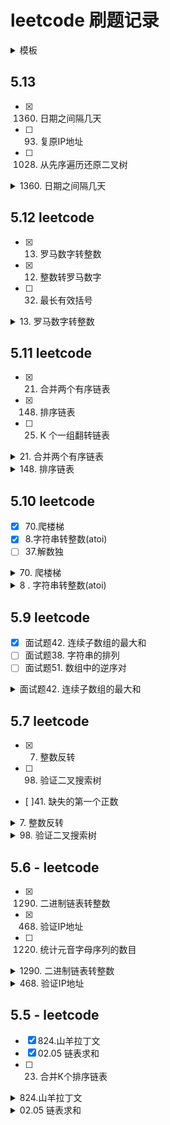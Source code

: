 
# leetcode 刷题记录



<details>
<summary>模板</summary>

```js
console.log("heelo-")
```
</details>

## 5.13

- [x] 1360. 日期之间隔几天
- [ ] 93. 复原IP地址
- [ ] 1028. 从先序遍历还原二叉树


<details>
<summary>1360. 日期之间隔几天</summary>

https://leetcode-cn.com/problems/number-of-days-between-two-dates/

```js
/**
 * @param {string} date1
 * @param {string} date2
 * @return {number}
 */
var daysBetweenDates = function(date1, date2) {
    var myDate1 = new Date( date1 ).getTime()
    var myDate2 = new Date( date2 ).getTime()
    var aDay = 1000 * 60 * 60 * 24
    var days = Math.abs( myDate2 - myDate1 ) / aDay
    return days
};
```

</details>


## 5.12 leetcode

- [x] 13. 罗马数字转整数
- [x] 12. 整数转罗马数字
- [ ]  32. 最长有效括号

<details>
<summary>13. 罗马数字转整数</summary>

https://leetcode-cn.com/problems/roman-to-integer/

**要点：**组合相加

```js
/**
 * @param {string} s
 * @return {number}
 */
var romanToInt = function(s) {
    var map = {
        "I": 1,
        "IV": 4,
        "V": 5,
        "IX": 9,
        "X": 10,
        "XL": 40,
        "L": 50,
        "XC": 90,
        "C": 100,
        "CD": 400,
        "D": 500,
        "CM": 900,
        "M": 1000
    }
    let res = 0
    for( let i = 0; i < s.length; ){
        if( i + 1 < s.length && map[ s.slice(i, i+2) ] ){
            res += map[ s.slice(i, i+2) ]
            i+=2
        } else {
            res += map[ s.slice(i, i+1) ]
            i++
        }
    }
    return res
};
```
</details>

## 5.11 leetcode

- [x] 21. 合并两个有序链表
- [x] 148. 排序链表
- [ ] 25. K 个一组翻转链表

<details>
<summary>21. 合并两个有序链表</summary>

https://leetcode-cn.com/problems/merge-two-sorted-lists/

```js
var mergeTwoLists = function(l1, l2) {
    // 主要一个头结点保存开始的位置
    let head = p = {}
    while( l1 && l2 ){
        if( l1.val < l2.val ){
            p.next = l1
            p = p.next
            l1 = l1.next
        } else {
            p.next = l2
            p = p.next
            l2 = l2.next
        }
    }
    if( l1 ){
        p.next = l1 
    } else {
        p.next = l2
    }
    return head.next
};
```
</details>

<details>
<summary>148. 排序链表</summary>

https://leetcode-cn.com/problems/sort-list/

```js
var sortList = function(head) {
    var stack = []
    while( head ){
        stack.push( head.val )
        head = head.next
    }
    stack.sort( ( a, b ) => a - b )
    var myHead = new ListNode()
    var node = myHead

    while( stack.length ){
        var newNode = new ListNode( stack.shift() )
        node.next = newNode
        node = newNode
    }
    return myHead.next
};
```
</details>


## 5.10 leetcode
- [x] 70.爬楼梯                        
- [x] 8.字符串转整数(atoi)       
- [ ] 37.解数独

<details>
<summary>70. 爬楼梯</summary>

https://leetcode-cn.com/problems/climbing-stairs/submissions/

假设你正在爬楼梯。需要 n 阶你才能到达楼顶。

每次你可以爬 1 或 2 个台阶。你有多少种不同的方法可以爬到楼顶呢？

**示例 2：**

    输入： 3
    输出： 3
    解释： 有三种方法可以爬到楼顶。
    1.  1 阶 + 1 阶 + 1 阶
    2.  1 阶 + 2 阶
    3.  2 阶 + 1 阶

```js
/**
 * @param {number} n
 * @return {number}
 */
var climbStairs = function(n) {
    if( n === 0 ) return 0
    if( n === 1 ) return 1
    if( n === 2 ) return 2
    var pre = 1
    var cur = 2
    for( let i = 3; i <= n; i ++ ){
        let res = pre + cur
        pre = cur
        cur = res
    }
    return cur
};
```
</details>


<details>
<summary>8 . 字符串转整数(atoi)</summary>

https://leetcode-cn.com/problems/string-to-integer-atoi/

```js
/**
 * @param {string} str
 * @return {number}
 */
var myAtoi = function(str) {
    str = str.trim()
    let reg = /^(-|\+)?\d+/
    let res = str.match( reg )
    if( res === null ) return 0
    let num = parseInt( res[0] )
    if( num < Math.pow( -2, 31 ) ) return Math.pow( -2, 31 )
    if( num >= Math.pow( 2, 31 ) ) return Math.pow( 2, 31 ) - 1
    return num
};
```
</details>


## 5.9 leetcode

- [x] 面试题42. 连续子数组的最大和
- [ ] 面试题38. 字符串的排列
- [ ] 面试题51. 数组中的逆序对

<details>
<summary>面试题42. 连续子数组的最大和</summary>

https://leetcode-cn.com/problems/lian-xu-zi-shu-zu-de-zui-da-he-lcof/

```js
/**
 * @param {number[]} nums
 * @return {number}
 */
var maxSubArray = function(nums) {
    const dp = [nums[0]]

    let res = nums[0]
    for (let i = 1; i < nums.length; ++i) {
        dp[i] = nums[i]
        if (dp[i - 1] > 0) {
            dp[i] += dp[i - 1]
        }
        res = Math.max(res, dp[i])
    }
    return res
};
```
</details>


## 5.7 leetcode

- [x] 7. 整数反转
- [ ] 98. 验证二叉搜索树
- [ ]41. 缺失的第一个正数


<details>
<summary>7. 整数反转</summary>

https://leetcode-cn.com/problems/reverse-integer/

```js
/**
 * @param {number} x
 * @return {number}
 */
var reverse = function(x) {
    let isNegative = x < 0 ? true : false
    if( isNegative ){
        x = String(x).substr(1).split("").reverse().join("")
    } else {
        x = String(x).split("").reverse().join("")
    }
    if( isNegative ) x = "-" + x
    x = parseInt( x )
    if( x > Math.pow( 2, 31 ) - 1 ){
        return 0
    }
    if( Math.abs( x ) > Math.pow( 2, 31 ) ){
        return 0
    }
    return x
};
```
</details>


<details>
<summary>98. 验证二叉搜索树</summary>

https://leetcode-cn.com/problems/validate-binary-search-tree/

**暂时不对**

```js
var isValidBST = function(root) {
    var fn = ( node, rootVal ) => {
        if( !node ) return true
        let res = true
        if( node.left ){
            res = node.val > node.left.val  && node.left.val < rootVal
            console.log( node.left.val, rootVal, res )
            if( !res ) return res
        }
        if( node.right ){
            res = node.val < node.right.val && node.right.val > rootVal
            console.log( node.right.val )
        }
        return res && fn( node.left, rootVal ) && fn( node.right, rootVal )
    }
    if( !root ) return true
    return fn( root, root.val )
};
```
</details>


## 5.6 - leetcode

- [x] 1290. 二进制链表转整数
- [x] 468. 验证IP地址
- [ ] 1220. 统计元音字母序列的数目

<details>
<summary>1290. 二进制链表转整数</summary>

https://leetcode-cn.com/problems/convert-binary-number-in-a-linked-list-to-integer/

```js
/**
 * Definition for singly-linked list.
 * function ListNode(val) {
 *     this.val = val;
 *     this.next = null;
 * }
 */
/**
 * @param {ListNode} head
 * @return {number}
 */
var getDecimalValue = function(head) {
    var arr = []
    while( head ){
        arr.push( head.val )
        head = head.next
    }
    var res = 0
    arr.reverse()
    for( let i = 0; i < arr.length; i ++ ){
        res += arr[i] * 2 ** i
    }
    return res
};
```
</details>


<details>
<summary>468. 验证IP地址</summary>

https://leetcode-cn.com/problems/validate-ip-address/

```js
/**
 * @param {string} IP
 * @return {string}
 */
var validIPAddress = function(IP) {
    var ipV4 = ( ip="" ) => {
        var arr = ip.split(".")
        if( arr.length > 4 || arr.length < 4 ) return "Neither"
        for( let i = 0; i < arr.length; i ++ ){
            if( arr[i].length < 1 || arr[i].length > 3 ){
                return "Neither"
            }
            if( arr[i].length > 1 && arr[i][0] == 0 ){
                return "Neither"
            }
            if( /\D/.test( arr[i] ) || parseInt( arr[i] ) > 255 ){
                return "Neither"
            }
        }
        return "IPv4"
    }
    var ipV6 = ( ip ) => {
        var arr = ip.split(":")
        var reg = /^[0-9a-fA-F]{1,4}$/
        if( arr.length > 8 || arr.length < 8 ) return "Neither"
        for( let i = 0; i < arr.length; i ++ ){
            if( !reg.test( arr[i] ) ){
                return "Neither"
            }
        }
        return "IPv6"
    }
    return IP.includes(":") ? ipV6( IP ) : ipV4( IP )
};
```
</details>


## 5.5 - leetcode

- [x] 824.山羊拉丁文
- [x] 02.05 链表求和
- [ ] 23. 合并K个排序链表


<details>
<summary>824.山羊拉丁文</summary>

https://leetcode-cn.com/problems/goat-latin/

```js
/**
 * @param {string} S
 * @return {string}
 */
var toGoatLatin = function(S) {
    var arr = [ "a", "e", "i", "o", "u", "A", "E", "I", "O", "U" ]
    var wordArr = S.split(/\s/)
    for( let i = 0; i < wordArr.length; i ++ ){
        if( !arr.includes( wordArr[i][0] ) ){
            wordArr[i] = wordArr[i].substring( 1 ) + wordArr[i][0]
        }
        wordArr[i] = wordArr[i] + "ma"
        for( let j = 0; j < i + 1; j ++ ){
            wordArr[i] = wordArr[i] + "a"
        }
    }
    return wordArr.join(" ")
};
```
</details>


<details>
<summary>02.05 链表求和</summary>

https://leetcode-cn.com/problems/sum-lists-lcci/

```js
/**
 * Definition for singly-linked list.
 * function ListNode(val) {
 *     this.val = val;
 *     this.next = null;
 * }
 */
/**
 * @param {ListNode} l1
 * @param {ListNode} l2
 * @return {ListNode}
 */
var addTwoNumbers = function(l1, l2) {
    var flag = 0
    var head = new ListNode(0)
    var go = head
    while( l1 || l2 || flag ){
        let v1 = l1 ? l1.val : 0
        let v2 = l2 ? l2.val : 0
        let count = v1  + v2 + flag
        let node = new ListNode( count % 10 )
        flag = count >= 10 ? 1 : 0
        go.next = node
        go = go.next
        l1 = l1 ? l1.next : null
        l2 = l2 ? l2.next : null
    }
    return head.next
};
```
</details>

